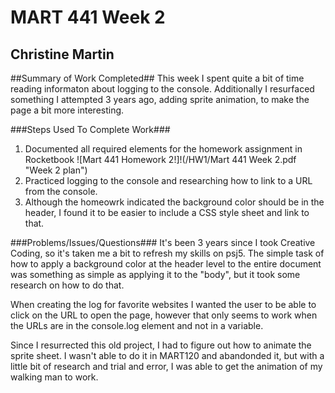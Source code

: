 # MART 441 Week 2 #
## Christine Martin ##

##Summary of Work Completed##
This week I spent quite a bit of time reading informaton about logging to the console.
Additionally I resurfaced something I attempted 3 years ago, adding sprite animation, to make the page a bit more interesting.

###Steps Used To Complete Work###
1.  Documented all required elements for the homework assignment in Rocketbook
![Mart 441 Homework 2!]!(/HW1/Mart 441 Week 2.pdf "Week 2 plan")
2.  Practiced logging to the console and researching how to link to a URL from the console.
3.  Although the homeowrk indicated the background color should be in the header, I found it to be easier to include a CSS style sheet and link to that.

###Problems/Issues/Questions###
It's been 3 years since I took Creative Coding, so it's taken me a bit to refresh my skills on psj5.  The simple task of how to apply a background color at the header level to the entire document was something as simple as applying it to the "body", but it took some research on how to do that.

When creating the log for favorite websites I wanted the user to be able to click on the URL to open the page, however that only seems to work when the URLs are in the console.log element and not in a variable.

Since I resurrected this old project, I had to figure out how to animate the sprite sheet.  I wasn't able to do it in MART120 and abandonded it, but with a little bit of research and trial and error, I was able to get the animation of my walking man to work.
